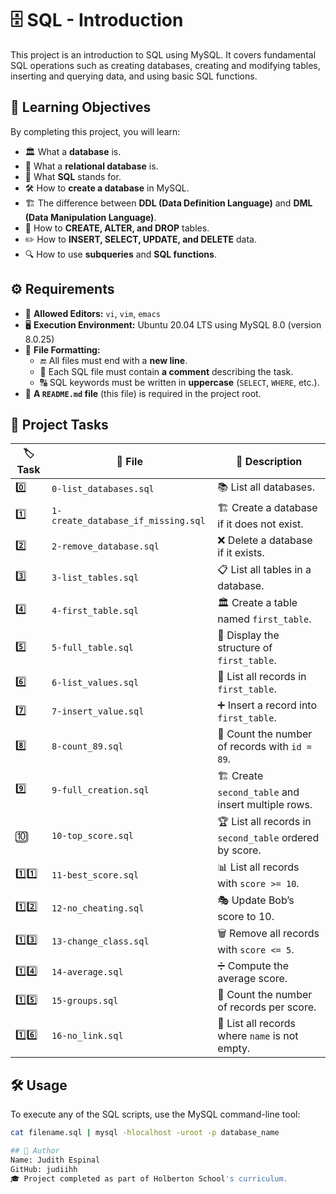 # 🗄️ SQL - Introduction

This project is an introduction to SQL using MySQL. It covers fundamental SQL operations such as creating databases, creating and modifying tables, inserting and querying data, and using basic SQL functions.

## 🎯 Learning Objectives

By completing this project, you will learn:
- 🏛️ What a **database** is.
- 🔗 What a **relational database** is.
- 📜 What **SQL** stands for.
- 🛠️ How to **create a database** in MySQL.
- 🏗️ The difference between **DDL (Data Definition Language)** and **DML (Data Manipulation Language)**.
- 📑 How to **CREATE, ALTER, and DROP** tables.
- ✏️ How to **INSERT, SELECT, UPDATE, and DELETE** data.
- 🔍 How to use **subqueries** and **SQL functions**.

## ⚙️  Requirements

- 📝 **Allowed Editors:** `vi`, `vim`, `emacs`
- 🖥️ **Execution Environment:** Ubuntu 20.04 LTS using MySQL 8.0 (version 8.0.25)
- 📏 **File Formatting:**
  - 🔚 All files must end with a **new line**.
  - 💬 Each SQL file must contain **a comment** describing the task.
  - 🔠 SQL keywords must be written in **uppercase** (`SELECT`, `WHERE`, etc.).
- 📌 **A `README.md` file** (this file) is required in the project root.

## 📂 Project Tasks

| 🏷️ Task | 📄 File | 📝 Description |
|------|------|------------|
| 0️⃣ | `0-list_databases.sql` | 📚 List all databases. |
| 1️⃣ | `1-create_database_if_missing.sql` | 🏗️ Create a database if it does not exist. |
| 2️⃣ | `2-remove_database.sql` | ❌ Delete a database if it exists. |
| 3️⃣ | `3-list_tables.sql` | 📋 List all tables in a database. |
| 4️⃣ | `4-first_table.sql` | 🏛️ Create a table named `first_table`. |
| 5️⃣ | `5-full_table.sql` | 🔎 Display the structure of `first_table`. |
| 6️⃣ | `6-list_values.sql` | 📜 List all records in `first_table`. |
| 7️⃣ | `7-insert_value.sql` | ➕ Insert a record into `first_table`. |
| 8️⃣ | `8-count_89.sql` | 🔢 Count the number of records with `id = 89`. |
| 9️⃣ | `9-full_creation.sql` | 🏗️ Create `second_table` and insert multiple rows. |
| 🔟 | `10-top_score.sql` | 🏆 List all records in `second_table` ordered by score. |
| 1️⃣1️⃣ | `11-best_score.sql` | 📊 List all records with `score >= 10`. |
| 1️⃣2️⃣ | `12-no_cheating.sql` | 🎭 Update Bob’s score to 10. |
| 1️⃣3️⃣ | `13-change_class.sql` | 🗑️ Remove all records with `score <= 5`. |
| 1️⃣4️⃣ | `14-average.sql` | ➗ Compute the average score. |
| 1️⃣5️⃣ | `15-groups.sql` | 🔢 Count the number of records per score. |
| 1️⃣6️⃣ | `16-no_link.sql` | 🚀 List all records where `name` is not empty. |

## 🛠️ Usage

To execute any of the SQL scripts, use the MySQL command-line tool:

```bash
cat filename.sql | mysql -hlocalhost -uroot -p database_name

## 👤 Author
Name: Judith Espinal
GitHub: judiihh
🎓 Project completed as part of Holberton School's curriculum.
